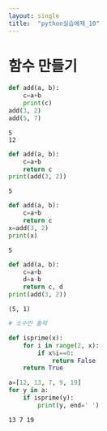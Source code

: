```yaml
---
layout: single
title:  "python실습예제_10"
---
```


#  함수 만들기


```python
def add(a, b):
    c=a+b
    print(c)
add(3, 2)
add(5, 7)
```

    5
    12
    


```python
def add(a, b):
    c=a+b
    return c
print(add(3, 2))
```

    5
    


```python
def add(a, b):
    c=a+b
    return c
x=add(3, 2)
print(x)
```

    5
    


```python
def add(a, b):
    c=a+b
    d=a-b
    return c, d
print(add(3, 2))
```

    (5, 1)
    


```python
# 소수만 출력
```


```python
def isprime(x):
    for i in range(2, x):
        if x%i==0:
            return False
    return True

a=[12, 13, 7, 9, 19]
for y in a:
    if isprime(y):
        print(y, end=' ')
```

    13 7 19 

